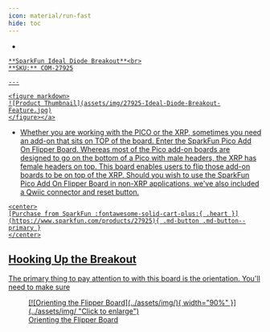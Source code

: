 ```yaml
---
icon: material/run-fast
hide: toc
---
```


<div class="grid cards desc" markdown>

-    <a href="https://www.sparkfun.com/products/27925">
    **SparkFun Ideal Diode Breakout**<br>
    **SKU:** COM-27925

    ---

    <figure markdown>
    ![Product Thumbnail](assets/img/27925-Ideal-Diode-Breakout-Feature.jpg)
    </figure></a>
    

-    Whether you are working with the PICO or the XRP, sometimes you need an add-on that sits on TOP of the board. Enter the SparkFun Pico Add On Flipper Board. Whereas most of the Pico add-on boards are designed to go on the bottom of a Pico with male headers, the XRP has female headers on top. This board enables users to flip those add-on boards to be on top of the XRP. Should you wish to use the SparkFun Pico Add On Flipper Board in non-XRP applications, we've also included a Qwiic connector and reset button. 

    <center>
    [Purchase from SparkFun :fontawesome-solid-cart-plus:{ .heart }](https://www.sparkfun.com/products/27925){ .md-button .md-button--primary }
    </center>

</div>


## Hooking Up the Breakout

The primary thing to pay attention to with this board is the orientation. You'll need to make sure 



<figure markdown>
[![Orienting the Flipper Board](../assets/img/){ width="90%" }](../assets/img/ "Click to enlarge")
<figcaption markdown>Orienting the Flipper Board</figcaption>
</figure>

